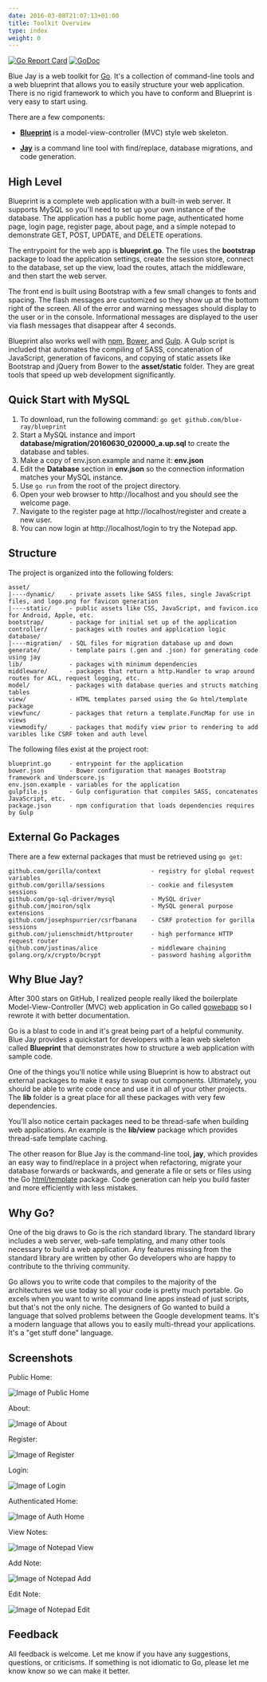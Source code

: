 ```yaml
---
date: 2016-03-08T21:07:13+01:00
title: Toolkit Overview
type: index
weight: 0
---
```


[![Go Report Card](https://goreportcard.com/badge/github.com/blue-jay/blueprint)](https://goreportcard.com/report/github.com/blue-jay/blueprint)
[![GoDoc](https://godoc.org/github.com/blue-jay/blueprint?status.svg)](https://godoc.org/github.com/blue-jay/blueprint)

Blue Jay is a web toolkit for [Go](https://golang.org/). It's a collection of command-line tools and a web blueprint that allows you to easily structure your web application. There is no rigid framework to which you have to conform and Blueprint is very easy to start using.

There are a few components:

- [**Blueprint**](https://github.com/blue-jay/blueprint) is a model-view-controller (MVC) style web skeleton.

- [**Jay**](https://github.com/blue-jay/jay) is a command line tool with find/replace, database migrations, and code generation.

## High Level

Blueprint is a complete web application with a built-in web server.
It supports MySQL so you'll need to set up your own instance of the database.
The application has a public home page, authenticated home page, login page, register page,
about page, and a simple notepad to demonstrate GET, POST, UPDATE, and DELETE operations.

The entrypoint for the web app is **blueprint.go**. The file uses the **bootstrap** package
to load the application settings, create the session store, connect to the database,
set up the view, load the routes, attach the middleware, and then start the web server.

The front end is built using Bootstrap with a few small changes to fonts and spacing. The flash 
messages are customized so they show up at the bottom right of the screen. All of the error and
warning messages should display to the 
user or in the console. Informational messages are displayed to the user via 
flash messages that disappear after 4 seconds.

Blueprint also works well with [npm](https://www.npmjs.com/),
[Bower](https://bower.io/), and [Gulp](http://gulpjs.com/). A Gulp script is
included that automates the compiling of SASS, concatenation of JavaScript,
generation of favicons, and copying of static assets like Bootstrap and jQuery
from Bower to the **asset/static** folder. They are great tools that speed up
web development significantly.

## Quick Start with MySQL

1. To download, run the following command: `go get github.com/blue-ray/blueprint`
1. Start a MySQL instance and import **database/migration/20160630_020000_a.up.sql** to create the database and tables.
1. Make a copy of env.json.example and name it: **env.json**
1. Edit the **Database** section in **env.json** so the connection information matches your MySQL instance.
1. Use `go run` from the root of the project directory.
1. Open your web browser to http://localhost and you should see the welcome page.
1. Navigate to the register page at http://localhost/register and create a new user.
1. You can now login at http://localhost/login to try the Notepad app.

## Structure

The project is organized into the following folders:

```text
asset/
|----dynamic/    - private assets like SASS files, single JavaScript files, and logo.png for favicon generation
|----static/     - public assets like CSS, JavaScript, and favicon.ico for Android, Apple, etc.
bootstrap/	     - package for initial set up of the application
controller/	     - packages with routes and application logic
database/
|----migration/  - SQL files for migration database up and down
generate/	     - template pairs (.gen and .json) for generating code using jay
lib/             - packages with minimum dependencies
middleware/      - packages that return a http.Handler to wrap around routes for ACL, request logging, etc.
model/		     - packages with database queries and structs matching tables
view/            - HTML templates parsed using the Go html/template package
viewfunc/        - packages that return a template.FuncMap for use in views
viewmodify/      - packages that modify view prior to rendering to add varibles like CSRF token and auth level
```

The following files exist at the project root:

```text
blueprint.go     - entrypoint for the application
bower.json       - Bower configuration that manages Bootstrap framework and Underscore.js
env.json.example - variables for the application
gulpfile.js      - Gulp configuration that compiles SASS, concatenates JavaScript, etc.
package.json     - npm configuration that loads dependencies requires by Gulp
```

## External Go Packages

There are a few external packages that must be retrieved using `go get`:

```text
github.com/gorilla/context				- registry for global request variables
github.com/gorilla/sessions				- cookie and filesystem sessions
github.com/go-sql-driver/mysql 			- MySQL driver
github.com/jmoiron/sqlx 				- MySQL general purpose extensions
github.com/josephspurrier/csrfbanana 	- CSRF protection for gorilla sessions
github.com/julienschmidt/httprouter 	- high performance HTTP request router
github.com/justinas/alice				- middleware chaining
golang.org/x/crypto/bcrypt 				- password hashing algorithm
```

## Why Blue Jay?

After 300 stars on GitHub, I realized people really liked the boilerplate 
Model-View-Controller (MVC) web application in Go called
[gowebapp](https://github.com/josephspurrier/gowebapp) so I rewrote it with
better documentation.

Go is a blast to code in and it's great being part of a helpful community.
Blue Jay provides a quickstart for developers with a lean web skeleton called
**Blueprint** that demonstrates how to structure a web application with sample
code.

One of the things you'll notice while using Blueprint is how to abstract out
external packages to make it easy to swap out components. Ultimately, you should
be able to write code once and use it in all of your other projects. The **lib**
folder is a great place for all these packages with very few dependencies.

You'll also notice certain packages need to be thread-safe when building web applications.
An example is the **lib/view** package which provides thread-safe template caching.

The other reason for Blue Jay is the command-line tool, **jay**, which provides an easy way
to find/replace in a project when refactoring, migrate your database forwards or backwards, and
generate a file or sets or files using the Go [html/template](https://golang.org/pkg/html/template/)
package. Code generation can help you build faster and more efficiently with less mistakes.

## Why Go?

One of the big draws to Go is the rich standard library. The standard library includes a web server,
web-safe templating, and
many other tools necessary to build a web application. Any features missing from the standard library are
written by other Go developers who are happy to contribute to the thriving community.

Go allows you to write code that compiles to the majority of the architectures we use today so all your
code is pretty much portable. Go excels when you want to write command line apps instead of just scripts,
but that's not the only niche.
The designers of Go wanted to build a language that solved problems between the Google development teams.
It's a modern language that allows you to easily multi-thread your applications. It's a "get stuff done"
language.

## Screenshots

Public Home:

![Image of Public Home](https://cloud.githubusercontent.com/assets/2394539/11319464/e2cd0eac-9045-11e5-9b24-5e480240cd69.jpg)

About:

![Image of About](https://cloud.githubusercontent.com/assets/2394539/11319462/e2c4d2d2-9045-11e5-805f-8b40598c92c3.jpg)

Register:

![Image of Register](https://cloud.githubusercontent.com/assets/2394539/11319466/e2d03500-9045-11e5-9c8e-c28fe663ed0f.jpg)

Login:

![Image of Login](https://cloud.githubusercontent.com/assets/2394539/11319463/e2cd1a00-9045-11e5-8b8e-68030d870cbe.jpg)

Authenticated Home:

![Image of Auth Home](https://cloud.githubusercontent.com/assets/2394539/14809208/75f340d2-0b59-11e6-8d2a-cd26ee872281.PNG)

View Notes:

![Image of Notepad View](https://cloud.githubusercontent.com/assets/2394539/14809205/75f08432-0b59-11e6-8737-84ee796bd82e.PNG)

Add Note:

![Image of Notepad Add](https://cloud.githubusercontent.com/assets/2394539/14809207/75f338f8-0b59-11e6-9719-61355957996c.PNG)

Edit Note:

![Image of Notepad Edit](https://cloud.githubusercontent.com/assets/2394539/14809206/75f33970-0b59-11e6-8acf-b3d533477aac.PNG)

## Feedback

All feedback is welcome. Let me know if you have any suggestions, questions, or criticisms. 
If something is not idiomatic to Go, please let me know know so we can make it better.